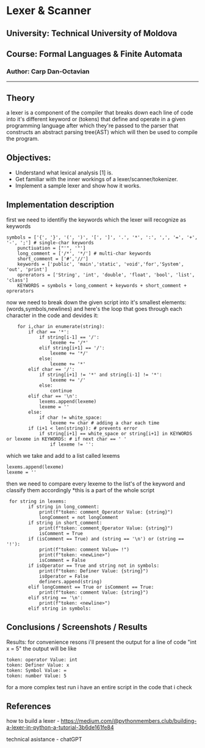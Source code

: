# Lexer & Scanner

## University: Technical University of Moldova

## Course: Formal Languages & Finite Automata

### Author: Carp Dan-Octavian
----

## Theory
a lexer is a component of the compiler that breaks down each line of code into it's different keyword or (tokens) that define and operate in a given programming language after which they're passed to the parser
that constructs an abstract parsing tree(AST) which will then be used to compile the program.


## Objectives:

* Understand what lexical analysis [1] is.
* Get familiar with the inner workings of a lexer/scanner/tokenizer.
* Implement a sample lexer and show how it works.


## Implementation description

first we need to identifiy the keywords which the lexer will recognize as keywords
```
symbols = ['{', '}', '(', ')', '[', ']', '.', '*', ':', ',', '=', '+', '-', ';'] # single-char keywords
    punctiuation = ["'", '"']
    long_comment = ['/*', '*/'] # multi-char keywords
    short_comment = ['#','//']
    keywords = ['public', 'main','static', 'void','for','System', 'out', 'print']
    oprerators = ['String', 'int', 'double', 'float', 'bool', 'list', 'class']
    KEYWORDS = symbols + long_comment + keywords + short_comment + oprerators
```

now we need to break down the given script into it's smallest elements:(words,symbols,newlines) and here's the loop that goes through each character in the code and devides it:
```
    for i,char in enumerate(string):
        if char == '*':
            if string[i-1] == '/':
                lexeme += '/*'
            elif string[i+1] == '/':
                lexeme += '*/'
            else:
                lexeme += '*'
        elif char == '/':
            if string[i+1] != '*' and string[i-1] != '*':
                lexeme += '/'
            else:
                continue
        elif char == '\n':
            lexems.append(lexeme)
            lexeme = ''
        else:
            if char != white_space:
                lexeme += char # adding a char each time
        if (i+1 < len(string)): # prevents error
            if string[i+1] == white_space or string[i+1] in KEYWORDS or lexeme in KEYWORDS: # if next char == ' '
                if lexeme != '':
```
which we take and add to a list called lexems
```
lexems.append(lexeme)
lexeme = ''
```
then we need to compare every lexeme to the list's of the keyword and classify them accordingly
*this is a part of the whole script
```
 for string in lexems:
        if string in long_comment:
            print(f"token: comment_Operator Value: {string}")
            longComment = not longComment
        if string in short_comment:
            print(f"token: comment_Operator Value: {string}")
            isComment = True
        if (isComment == True) and (string == '\n') or (string == '!'):
            print(f"token: comment Value= !")
            print(f"token: <newLine>")
            isComment = False
        if isOperator == True and string not in symbols:
            print(f"token: Definer Value: {string}")
            isOperator = False
            definers.append(string)
        elif longComment == True or isComment == True:
            print(f"token: comment Value: {string}")
        elif string == '\n':
            print(f"token: <newline>")
        elif string in symbols:
```


## Conclusions / Screenshots / Results
Results:
for convenience resons i'll present the output
for a line of code "int x = 5" the output will be like 
```
token: operator Value: int
token: Definer Value: x
token: Symbol Value: =
token: number Value: 5
```
for a more complex test run i have an entire script in the code that i check
## References
how to build a lexer - https://medium.com/@pythonmembers.club/building-a-lexer-in-python-a-tutorial-3b6de161fe84

technical asistance - chatGPT
